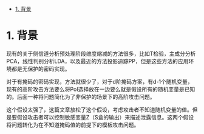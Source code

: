 * [1. 背景](#1-背景)

# 1. 背景
现有的关于侧信道分析预处理阶段维度缩减的方法很多，比如T检验，主成分分析PCA，线性判别分析LDA，以及最近的方法投影追踪PP，但是这些方法的应用环境都是无保护的密码实现。

对于有掩码的密码实现，方法就很少了，对于d阶掩码方案，有d-1个随机变量，现有的高阶攻击方法要么将PoI选择放在一边要么就是假设所有的随机变量是已知的。后面一种将问题简化为了非保护的场景下的高阶攻击问题。

这个假设太强了，这篇文章放松了这个假设，考虑攻击者不知道随机变量的值。但是要假设攻击者可以控制敏感变量Z（S盒的输出）来描述泄露信息。这两个假设将问题转化为在不知道掩码值的前提下的模板攻击问题。